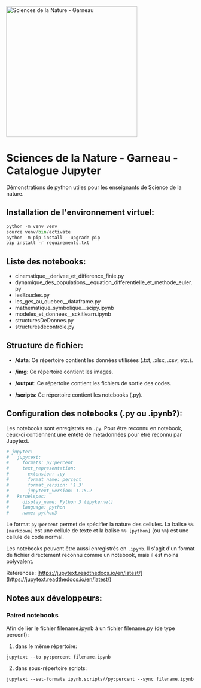 <img src="https://github.com/Benjamin-GosselinCliche/SciencesDeLaNature_Garneau_Catalogue_Jupyter/assets/21174453/35aebb6d-4c62-41a9-8b3c-a44c2022ae54" alt="Sciences de la Nature - Garneau" width="350">

# Sciences de la Nature - Garneau - Catalogue Jupyter

Démonstrations de python utiles pour les enseignants de Science de la nature.

## Installation de l'environnement virtuel:

```python
python -m venv venv
source venv/bin/activate
python -m pip install --upgrade pip
pip install -r requirements.txt
```

## Liste des notebooks:

- cinematique__derivee_et_difference_finie.py
- dynamique_des_populations__equation_differentielle_et_methode_euler.py
- lesBoucles.py
- les_ges_au_quebec__dataframe.py
- mathematique_symbolique__scipy.ipynb
- modeles_et_donnees__sckitlearn.ipynb
- structuresDeDonnes.py
- structuresdecontrole.py

## Structure de fichier:

- **/data**: Ce répertoire contient les données utilisées (.txt, .xlsx, .csv, etc.).

- **/img**: Ce répertoire contient les images.

- **/output**: Ce répertoire contient les fichiers de sortie des codes.

- **/scripts**: Ce répertoire contient les notebooks (.py).

## Configuration des notebooks (.py ou .ipynb?):

Les notebooks sont enregistrés en `.py`. Pour être reconnu en notebook, ceux-ci contiennent une entête de métadonnées pour être reconnu par Jupytext.

```python
# jupyter:
#   jupytext:
#     formats: py:percent
#     text_representation:
#       extension: .py
#       format_name: percent
#       format_version: '1.3'
#       jupytext_version: 1.15.2
#   kernelspec:
#     display_name: Python 3 (ipykernel)
#     language: python
#     name: python3
```

Le format `py:percent` permet de spécifier la nature des cellules. La balise `%% [markdown]` est une cellule de texte et la balise `%% [python]` (ou `%%`) est une cellule de code normal. 

Les notebooks peuvent être aussi enregistrés en `.ipynb`. Il s'agit d'un format de fichier directement reconnu comme un notebook, mais il est moins polyvalent. 

Références:
[https://jupytext.readthedocs.io/en/latest/](https://jupytext.readthedocs.io/en/latest/)


## Notes aux développeurs:

### Paired notebooks

Afin de lier le fichier filename.ipynb à un fichier filename.py (de type percent):

1) dans le même répertoire:
```
jupytext --to py:percent filename.ipynb
```

2) dans sous-répertoire scripts:
```
jupytext --set-formats ipynb,scripts//py:percent --sync filename.ipynb
```

